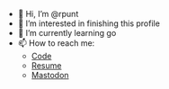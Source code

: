 - 👋 Hi, I’m @rpunt
- 👀 I’m interested in finishing this profile
- 🌱 I’m currently learning go
- 📫 How to reach me:
  - [Code](https://github.com/rpunt)
  - [Resume](http://mirum.org/)
  - [Mastodon](https://hachyderm.io/@rpunt)

<!---
rpunt/rpunt is a ✨ special ✨ repository because its `README.md` (this file) appears on your GitHub profile.
You can click the Preview link to take a look at your changes.

<a rel="me" href="https://hachyderm.io/@rpunt">Mastodon verification</a>
--->
